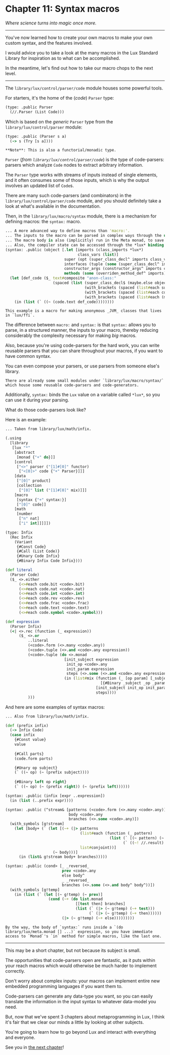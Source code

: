 # Chapter 11: Syntax macros

_Where science turns into magic once more._

---

You've now learned how to create your own macros to make your own custom syntax, and the features involved.

I would advice you to take a look at the many macros in the Lux Standard Library for inspiration as to what can be accomplished.

In the meantime, let's find out how to take our macro chops to the next level.

---

The `library/lux/control/parser/code` module houses some powerful tools.

For starters, it's the home of the (_code_) `Parser` type:

```clojure
(type: .public Parser
  (//.Parser (List Code)))
```

Which is based on the _generic_ `Parser` type from the `library/lux/control/parser` module:

```clojure
(type: .public (Parser s a)
  (-> s (Try [s a])))
```

	**Note**: This is also a functorial/monadic type.

`Parser` (_from `library/lux/control/parser/code`_) is the type of code-parsers: parsers which analyze `Code` nodes to extract arbitrary information.

The `Parser` type works with streams of inputs instead of single elements, and it often consumes some of those inputs, which is why the output involves an updated list of `Code`s.

There are many such code-parsers (and combinators) in the `library/lux/control/parser/code` module, and you should definitely take a look at what's available in the documentation.

Then, in the `library/lux/macro/syntax` module, there is a mechanism for defining macros: the `syntax:` macro.

```clojure
... A more advanced way to define macros than 'macro:'.
... The inputs to the macro can be parsed in complex ways through the use of syntax parsers.
... The macro body is also (implicitly) run in the Meta monad, to save some typing.
... Also, the compiler state can be accessed through the *lux* binding.
(syntax: .public (object [.let [imports (class_imports *lux*)
                                class_vars (list)]
                          super (opt (super_class_decl^ imports class_vars))
                          interfaces (tuple (some (super_class_decl^ imports class_vars)))
                          constructor_args (constructor_args^ imports class_vars)
                          methods (some (overriden_method_def^ imports))])
  (let [def_code ($_ text#composite "anon-class:"
                     (spaced (list (super_class_decl$ (maybe.else object_super_class super))
                                   (with_brackets (spaced (list#each super_class_decl$ interfaces)))
                                   (with_brackets (spaced (list#each constructor_arg$ constructor_args)))
                                   (with_brackets (spaced (list#each (method_def$ id) methods))))))]
    (in (list (` ((~ (code.text def_code))))))))
```

	This example is a macro for making anonymous _JVM_ classes that lives in `lux/ffi`.

The difference between `macro:` and `syntax:` is that `syntax:` allows you to parse, in a structured manner, the inputs to your macro, thereby reducing considerably the complexity necessary for making _big_ macros.

Also, because you're using code-parsers for the hard work, you can write reusable parsers that you can share throughout your macros, if you want to have common syntax.

You can even compose your parsers, or use parsers from someone else's library.

	There are already some small modules under `library/lux/macro/syntax/` which house some reusable code-parsers and code-generators.

Additionally, `syntax:` binds the `Lux` value on a variable called `*lux*`, so you can use it during your parsing.

What do those code-parsers look like?

Here is an example:

```clojure
... Taken from library/lux/math/infix.

(.using
  [library
   [lux "*"
    [abstract
     [monad {"+" do}]]
    [control
     ["<>" parser ("[1]#[0]" functor)
      ["<[0]>" code {"+" Parser}]]]
    [data
     ["[0]" product]
     [collection
      ["[0]" list ("[1]#[0]" mix)]]]
    [macro
     [syntax {"+" syntax:}]
     ["[0]" code]]
    [math
     [number
      ["n" nat]
      ["i" int]]]]])

(type: Infix
  (Rec Infix
    (Variant
     {#Const Code}
     {#Call (List Code)}
     {#Unary Code Infix}
     {#Binary Infix Code Infix})))

(def literal
  (Parser Code)
  ($_ <>.either
      (<>#each code.bit <code>.bit)
      (<>#each code.nat <code>.nat)
      (<>#each code.int <code>.int)
      (<>#each code.rev <code>.rev)
      (<>#each code.frac <code>.frac)
      (<>#each code.text <code>.text)
      (<>#each code.symbol <code>.symbol)))

(def expression
  (Parser Infix)
  (<| <>.rec (function (_ expression))
      ($_ <>.or
          ..literal
          (<code>.form (<>.many <code>.any))
          (<code>.tuple (<>.and <code>.any expression))
          (<code>.tuple (do <>.monad
                          [init_subject expression
                           init_op <code>.any
                           init_param expression
                           steps (<>.some (<>.and <code>.any expression))]
                          (in (list#mix (function (_ [op param] [_subject _op _param])
                                          [{#Binary _subject _op _param} op param])
                                        [init_subject init_op init_param]
                                        steps))))
          )))
```

And here are some examples of syntax macros:

```clojure
... Also from library/lux/math/infix.

(def (prefix infix)
  (-> Infix Code)
  (case infix
    {#Const value}
    value
    
    {#Call parts}
    (code.form parts)

    {#Unary op subject}
    (` ((~ op) (~ (prefix subject))))
    
    {#Binary left op right}
    (` ((~ op) (~ (prefix right)) (~ (prefix left))))))

(syntax: .public (infix [expr ..expression])
  (in (list (..prefix expr))))
```

```clojure
(syntax: .public (^stream& [patterns (<code>.form (<>.many <code>.any))
                            body <code>.any
                            branches (<>.some <code>.any)])
  (with_symbols [g!stream]
    (let [body+ (` (let [(~+ (|> patterns
                                 (list#each (function (_ pattern)
                                              (list (` [(~ pattern) (~ g!stream)])
                                                    (` ((~! //.result) (~ g!stream))))))
                                 list#conjoint))]
                     (~ body)))]
      (in (list& g!stream body+ branches)))))
```

```clojure
(syntax: .public (cond> [_ _reversed_
                         prev <code>.any
                         else body^
                         _ _reversed_
                         branches (<>.some (<>.and body^ body^))])
  (with_symbols [g!temp]
    (in (list (` (let [(~ g!temp) (~ prev)]
                   (cond (~+ (do list.monad
                               [[test then] branches]
                               (list (` (|> (~ g!temp) (~+ test)))
                                     (` (|> (~ g!temp) (~+ then))))))
                         (|> (~ g!temp) (~+ else)))))))))
```

	By the way, the body of `syntax:` runs inside a `(do library/lux/meta.monad [] ...)` expression, so you have immediate access to `Monad`'s `in` method for simple macros, like the last one.

---

This may be a short chapter, but not because its subject is small.

The opportunities that code-parsers open are fantastic, as it puts within your reach macros which would otherwise be much harder to implement correctly.

Don't worry about complex inputs: your macros can implement entire new embedded programming languages if you want them to.

Code-parsers can generate any data-type you want, so you can easily translate the information in the input syntax to whatever data-model you need.

But, now that we've spent 3 chapters about metaprogramming in Lux, I think it's fair that we clear our minds a little by looking at other subjects.

You're going to learn how to go beyond Lux and interact with everything and everyone.

See you in [the next chapter](chapter_12.md)!

